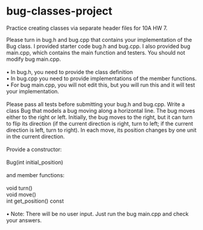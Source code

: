 # bug-classes-project
Practice creating classes via separate header files for 10A HW 7.

Please turn in bug.h and bug.cpp that contains your implementation of the Bug class. I
provided starter code bug.h and bug.cpp. I also provided bug main.cpp, which contains
the main function and testers. You should not modify bug main.cpp.
<br>
<br>
• In bug.h, you need to provide the class definition
<br>
• In bug.cpp you need to provide implementations of the member functions.
<br>
• For bug main.cpp, you will not edit this, but you will run this and it will test your
implementation.
<br>
<br>
Please pass all tests before submitting your bug.h and bug.cpp.
Write a class Bug that models a bug moving along a horizontal line. The bug moves either
to the right or left. Initially, the bug moves to the right, but it can turn to flip its
direction (if the current direction is right, turn to left; if the current direction is left, turn to
right). In each move, its position changes by one unit in the current direction.
<br>
<br>
Provide a constructor:
<br>
<br>
Bug(int initial_position)
<br>
<br>
and member functions:
<br>
<br>
void turn()
<br>
void move()
<br>
int get_position() const
<br>
<br>
• Note: There will be no user input. Just run the bug main.cpp and check your answers.
